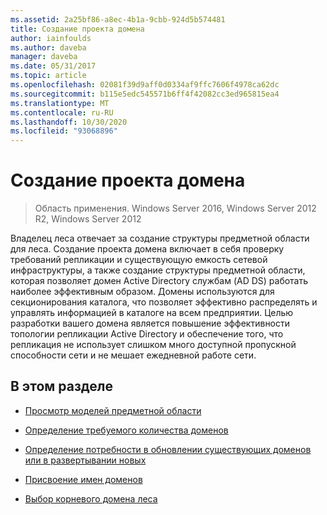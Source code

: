 ```yaml
---
ms.assetid: 2a25bf86-a8ec-4b1a-9cbb-924d5b574481
title: Создание проекта домена
author: iainfoulds
ms.author: daveba
manager: daveba
ms.date: 05/31/2017
ms.topic: article
ms.openlocfilehash: 02081f39d9aff0d0334af9ffc7606f4978ca62dc
ms.sourcegitcommit: b115e5edc545571b6ff4f42082cc3ed965815ea4
ms.translationtype: MT
ms.contentlocale: ru-RU
ms.lasthandoff: 10/30/2020
ms.locfileid: "93068896"
---
```

# <a name="creating-a-domain-design"></a>Создание проекта домена

>Область применения. Windows Server 2016, Windows Server 2012 R2, Windows Server 2012

Владелец леса отвечает за создание структуры предметной области для леса. Создание проекта домена включает в себя проверку требований репликации и существующую емкость сетевой инфраструктуры, а также создание структуры предметной области, которая позволяет домен Active Directory службам (AD DS) работать наиболее эффективным образом. Домены используются для секционирования каталога, что позволяет эффективно распределять и управлять информацией в каталоге на всем предприятии. Целью разработки вашего домена является повышение эффективности топологии репликации Active Directory и обеспечение того, что репликация не использует слишком много доступной пропускной способности сети и не мешает ежедневной работе сети.

## <a name="in-this-section"></a>В этом разделе

-   [Просмотр моделей предметной области](../../ad-ds/plan/Reviewing-the-Domain-Models.md)

-   [Определение требуемого количества доменов](../../ad-ds/plan/Determining-the-Number-of-Domains-Required.md)

-   [Определение потребности в обновлении существующих доменов или в развертывании новых](../../ad-ds/plan/Determining-Whether-to-Upgrade-Existing-Domains-or-Deploy-New-Domains.md)

-   [Присвоение имен доменов](../../ad-ds/plan/Assigning-Domain-Names.md)

-   [Выбор корневого домена леса](../../ad-ds/plan/Selecting-the-Forest-Root-Domain.md)




